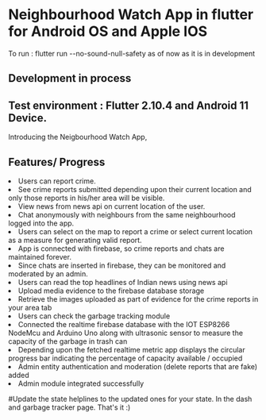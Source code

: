 # Neighbourhood Watch App in flutter for Android OS and Apple IOS

To run :  flutter run --no-sound-null-safety as of now as it is in development

## Development in process 
## Test environment : Flutter 2.10.4 and Android 11 Device.

Introducing the Neigbourhood Watch App,

## Features/ Progress

<li> Users can report crime. </li>
<li> See crime reports submitted depending upon their current location and only those reports in his/her area will be visible. </li>
<li> View news from news api on current location of the user. </li>
<li> Chat anonymously with neighbours from the same neighbourhood logged into the app. </li>
<li> Users can select on the map to report a crime or select current location as a measure for generating valid report. </li>
<li> App is connected with firebase, so crime reports and chats are maintained forever. </li>
<li> Since chats are inserted in firebase, they can be monitored and moderated by an admin. </li>
<li> Users can read the top headlines of Indian news using news api</li>
<li> Upload media evidence to the firebase database storage</li>
<li> Retrieve the images uploaded as part of evidence for the crime reports in your area tab</li>
<li> Users can check the garbage tracking module</li>
<li> Connected the realtime firebase database with the IOT ESP8266 NodeMcu and Arduino Uno along with ultrasonic sensor to measure the capacity of the garbage in trash can</li>
<li> Depending upon the fetched realtime metric app displays the circular progress bar indicating the percentage of capacity available / occupied</li>
<li> Admin entity authentication and moderation (delete reports that are fake) added</li>
<li> Admin module integrated successfully</li>

#Update the state helplines to the updated ones for your state. In the dash and garbage tracker page. That's it :)
